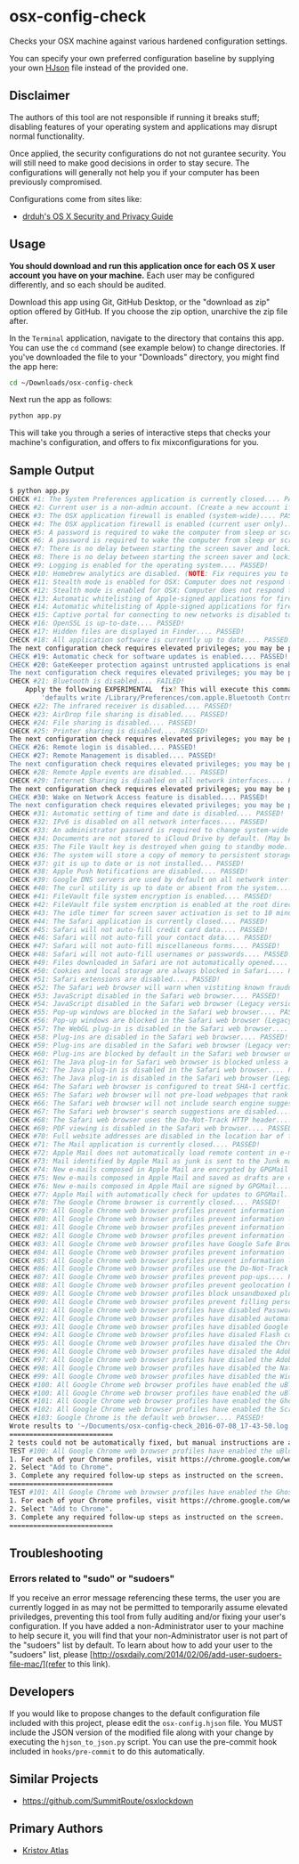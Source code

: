 # osx-config-check

Checks your OSX machine against various hardened configuration settings.

You can specify your own preferred configuration baseline by supplying your own [HJson](https://hjson.org/) file instead of the provided one.

## Disclaimer

The authors of this tool are not responsible if running it breaks stuff; disabling features of your operating system and applications may disrupt normal functionality.

Once applied, the security configurations do not not gurantee security. You will still need to make good decisions in order to stay secure. The configurations will generally not help you if your computer has been previously compromised.

Configurations come from sites like:
* [drduh's OS X Security and Privacy Guide](https://github.com/drduh/OS-X-Security-and-Privacy-Guide)

## Usage

**You should download and run this application once for each OS X user account you have on your machine.** Each user may be configured differently, and so each should be audited.

Download this app using Git, GitHub Desktop, or the "download as zip" option offered by GitHub. If you choose the zip option, unarchive the zip file after.

In the `Terminal` application, navigate to the directory that contains this app. You can use the `cd` command (see example below) to change directories. If you've downloaded the file to your "Downloads" directory, you might find the app here:

```bash
cd ~/Downloads/osx-config-check
```

Next run the app as follows:

```bash
python app.py
```

This will take you through a series of interactive steps that checks your machine's configuration, and offers to fix mixconfigurations for you.

## Sample Output

```bash
$ python app.py
CHECK #1: The System Preferences application is currently closed.... PASSED!
CHECK #2: Current user is a non-admin account. (Create a new account if this fails!)... PASSED!
CHECK #3: The OSX application firewall is enabled (system-wide).... PASSED!
CHECK #4: The OSX application firewall is enabled (current user only).... PASSED!
CHECK #5: A password is required to wake the computer from sleep or screen saver (system-wide).... PASSED!
CHECK #6: A password is required to wake the computer from sleep or screen saver (current user only).... PASSED!
CHECK #7: There is no delay between starting the screen saver and locking the machine (system-wide).... PASSED!
CHECK #8: There is no delay between starting the screen saver and locking the machine (current user only).... PASSED!
CHECK #9: Logging is enabled for the operating system.... PASSED!
CHECK #10: Homebrew analytics are disabled. (NOTE: Fix requires you to login/logout.)... PASSED!
CHECK #11: Stealth mode is enabled for OSX: Computer does not respond to ICMP ping requests or connection attempts from a closed TCP/UDP port. (system-wide)... PASSED!
CHECK #12: Stealth mode is enabled for OSX: Computer does not respond to ICMP ping requests or connection attempts from a closed TCP/UDP port. (current user only)... PASSED!
CHECK #13: Automatic whitelisting of Apple-signed applications for firewall is disabled (system-wide).... PASSED!
CHECK #14: Automatic whitelisting of Apple-signed applications for firewall is disabled (current user only).... PASSED!
CHECK #15: Captive portal for connecting to new networks is disabled to prevent MITM attacks.... PASSED!
CHECK #16: OpenSSL is up-to-date.... PASSED!
CHECK #17: Hidden files are displayed in Finder.... PASSED!
CHECK #18: All application software is currently up to date.... PASSED!
The next configuration check requires elevated privileges; you may be prompted for your current OS X user's password below. The command to be executed is: 'sudo softwareupdate --schedule | grep 'Automatic check is on''
CHECK #19: Automatic check for software updates is enabled.... PASSED!
CHECK #20: GateKeeper protection against untrusted applications is enabled.... PASSED!
The next configuration check requires elevated privileges; you may be prompted for your current OS X user's password below. The command to be executed is: 'sudo defaults read /Library/Preferences/com.apple.Bluetooth ControllerPowerState'
CHECK #21: Bluetooth is disabled.... FAILED!
    Apply the following EXPERIMENTAL  fix? This will execute this command:
        'defaults write /Library/Preferences/com.apple.Bluetooth ControllerPowerState -bool false; killall -HUP blued' [y/N]
CHECK #22: The infrared receiver is disabled.... PASSED!
CHECK #23: AirDrop file sharing is disabled.... PASSED!
CHECK #24: File sharing is disabled.... PASSED!
CHECK #25: Printer sharing is disabled.... PASSED!
The next configuration check requires elevated privileges; you may be prompted for your current OS X user's password below. The command to be executed is: 'sudo systemsetup -getremotelogin'
CHECK #26: Remote login is disabled.... PASSED!
CHECK #27: Remote Management is disabled.... PASSED!
The next configuration check requires elevated privileges; you may be prompted for your current OS X user's password below. The command to be executed is: 'sudo systemsetup -getremoteappleevents'
CHECK #28: Remote Apple events are disabled.... PASSED!
CHECK #29: Internet Sharing is disabled on all network interfaces.... PASSED!
The next configuration check requires elevated privileges; you may be prompted for your current OS X user's password below. The command to be executed is: 'sudo systemsetup getwakeonnetworkaccess'
CHECK #30: Wake on Network Access feature is disabled.... PASSED!
The next configuration check requires elevated privileges; you may be prompted for your current OS X user's password below. The command to be executed is: 'sudo systemsetup getusingnetworktime'
CHECK #31: Automatic setting of time and date is disabled.... PASSED!
CHECK #32: IPv6 is disabled on all network interfaces.... PASSED!
CHECK #33: An administrator password is required to change system-wide preferences.... PASSED!
CHECK #34: Documents are not stored to iCloud Drive by default. (May be mistaken if iCloud is disabled)... PASSED!
CHECK #35: The File Vault key is destroyed when going to standby mode.... PASSED!
CHECK #36: The system will store a copy of memory to persistent storage, and will remove power to memory.... PASSED!
CHECK #37: git is up to date or is not installed... PASSED!
CHECK #38: Apple Push Notifications are disabled.... PASSED!
CHECK #39: Google DNS servers are used by default on all network interfaces.... PASSED!
CHECK #40: The curl utility is up to date or absent from the system.... PASSED!
CHECK #41: FileVault file system encryption is enabled.... PASSED!
CHECK #42: FileVault file system encrption is enabled at the root directory.... PASSED!
CHECK #43: The idle timer for screen saver activation is set to 10 minutes or less.... PASSED!
CHECK #44: The Safari application is currently closed.... PASSED!
CHECK #45: Safari will not auto-fill credit card data.... PASSED!
CHECK #46: Safari will not auto-fill your contact data.... PASSED!
CHECK #47: Safari will not auto-fill miscellaneous forms.... PASSED!
CHECK #48: Safari will not auto-fill usernames or passwords.... PASSED!
CHECK #49: Files downloaded in Safari are not automatically opened.... PASSED!
CHECK #50: Cookies and local storage are always blocked in Safari.... PASSED!
CHECK #51: Safari extensions are disabled.... PASSED!
CHECK #52: The Safari web browser will warn when vistiting known fraudulent websites.... PASSED!
CHECK #53: JavaScript disabled in the Safari web browser.... PASSED!
CHECK #54: JavaScript disabled in the Safari web browser (Legacy version).... PASSED!
CHECK #55: Pop-up windows are blocked in the Safari web browser.... PASSED!
CHECK #56: Pop-up windows are blocked in the Safari web browser (Legacy version).... PASSED!
CHECK #57: The WebGL plug-in is disabled in the Safari web browser.... PASSED!
CHECK #58: Plug-ins are disabled in the Safari web browser.... PASSED!
CHECK #59: Plug-ins are disabled in the Safari web browser (Legacy version).... PASSED!
CHECK #60: Plug-ins are blocked by default in the Safari web browser unless a site is explicitly added to a list of allowed sites.... PASSED!
CHECK #61: The Java plug-in for Safari web browser is blocked unless a site is explicitly added to a list of allowed sites.... PASSED!
CHECK #62: The Java plug-in is disabled in the Safari web browser.... PASSED!
CHECK #63: The Java plug-in is disabled in the Safari web browser (Legacy version).... PASSED!
CHECK #64: The Safari web browser is configured to treat SHA-1 certficiates as insecure.... PASSED!
CHECK #65: The Safari web browser will not pre-load webpages that rank highly as search matches.... PASSED!
CHECK #66: The Safari web browser will not include search engine suggestions for text typed in the location bar.... PASSED!
CHECK #67: The Safari web browser's search suggestions are disabled.... PASSED!
CHECK #68: The Safari web browser uses the Do-Not-Track HTTP header.... PASSED!
CHECK #69: PDF viewing is disabled in the Safari web browser.... PASSED!
CHECK #70: Full website addresses are disabled in the location bar of the Safari web browser.... PASSED!
CHECK #71: The Mail application is currently closed.... PASSED!
CHECK #72: Apple Mail does not automatically load remote content in e-mails.... PASSED!
CHECK #73: Mail identified by Apple Mail as junk is sent to the Junk mailbox.... PASSED!
CHECK #74: New e-mails composed in Apple Mail are encrypted by GPGMail if the receiver's PGP is present in the keychain.... PASSED!
CHECK #75: New e-mails composed in Apple Mail and saved as drafts are encrypted by GPGMail.... PASSED!
CHECK #76: New e-mails composed in Apple Mail are signed by GPGMail.... PASSED!
CHECK #77: Apple Mail with automatically check for updates to GPGMail.... PASSED!
CHECK #78: The Google Chrome browser is currently closed.... PASSED!
CHECK #79: All Google Chrome web browser profiles prevent information leakage through navigation errors.... PASSED!
CHECK #80: All Google Chrome web browser profiles prevent information leakage through URL suggestions.... PASSED!
CHECK #81: All Google Chrome web browser profiles prevent information leakage through network prediction.... PASSED!
CHECK #82: All Google Chrome web browser profiles prevent information leakage through report security incidents to Google.... PASSED!
CHECK #83: All Google Chrome web browser profiles have Google Safe Browsing enabled.... PASSED!
CHECK #84: All Google Chrome web browser profiles prevent information leakage through spell-checking network services.... PASSED!
CHECK #85: All Google Chrome web browser profiles prevent information leakage through reporting usage statistics to Google.... PASSED!
CHECK #86: All Google Chrome web browser profiles use the Do-Not-Track HTTP header.... PASSED!
CHECK #87: All Google Chrome web browser profiles prevent pop-ups.... PASSED!
CHECK #88: All Google Chrome web browser profiles prevent geolocation by websites.... PASSED!
CHECK #89: All Google Chrome web browser profiles block unsandboxed plug-in software.... PASSED!
CHECK #90: All Google Chrome web browser profiles prevent filling personal information into forms automatically.... PASSED!
CHECK #91: All Google Chrome web browser profiles have disabled Password Manager.... PASSED!
CHECK #92: All Google Chrome web browser profiles have disabled automatic sign-in for stored passwords.... PASSED!
CHECK #93: All Google Chrome web browser profiles have disabled Google CloudPrint.... PASSED!
CHECK #94: All Google Chrome web browser profiles have disaled Flash cookies.... PASSED!
CHECK #95: All Google Chrome web browser profiles have disaled the Chrome Pepper Flash Player plug-in.... PASSED!
CHECK #96: All Google Chrome web browser profiles have disaled the Adobe Shockwave Flash plug-in.... PASSED!
CHECK #97: All Google Chrome web browser profiles have disaled the Adobe Flash Player plug-in.... PASSED!
CHECK #98: All Google Chrome web browser profiles have disabled the Native Client plug-in.... PASSED!
CHECK #99: All Google Chrome web browser profiles have disabled the Widevine Content Decryption Module plug-in.... PASSED!
CHECK #100: All Google Chrome web browser profiles have enabled the uBlock Origin extension.... PASSED!
CHECK #100: All Google Chrome web browser profiles have enabled the uBlock Origin extension.... PASSED!
CHECK #101: All Google Chrome web browser profiles have enabled the Ghostery extension.... PASSED!
CHECK #102: All Google Chrome web browser profiles have enabled the ScriptSafe extension.... PASSED!
CHECK #103: Google Chrome is the default web browser.... PASSED!
Wrote results to '~/Documents/osx-config-check_2016-07-08_17-43-50.log'.
==========================
2 tests could not be automatically fixed, but manual instructions are available. Please manually remediate these problems adn re-run the tool:
TEST #100: All Google Chrome web browser profiles have enabled the uBlock Origin extension.
1. For each of your Chrome profiles, visit https://chrome.google.com/webstore/detail/ublock-origin/cjpalhdlnbpafiamejdnhcphjbkeiagm in Google Chrome.
2. Select "Add to Chrome".
3. Complete any required follow-up steps as instructed on the screen.
==========================
TEST #101: All Google Chrome web browser profiles have enabled the Ghostery extension.
1. For each of your Chrome profiles, visit https://chrome.google.com/webstore/detail/ghostery/mlomiejdfkolichcflejclcbmpeaniij in Google Chrome.
2. Select "Add to Chrome".
3. Complete any required follow-up steps as instructed on the screen.
==========================
```

## Troubleshooting

### Errors related to "sudo" or "sudoers"

If you receive an error message referencing these terms, the user you are currently logged in as may not be permitted to temporarily assume elevated priviledges, preventing this tool from fully auditing and/or fixing your user's configuration. If you have added a non-Administrator user to your machine to help secure it, you will find that your non-Administrator user is not part of the "sudoers" list by default. To learn about how to add your user to the "sudoers" list, please [http://osxdaily.com/2014/02/06/add-user-sudoers-file-mac/](refer to this link).

## Developers

If you would like to propose changes to the default configuration file included with this project, please edit the `osx-config.hjson` file. You MUST include the JSON version of the modified file along with your change by executing the `hjson_to_json.py` script. You can use the pre-commit hook included in `hooks/pre-commit` to do this automatically.

## Similar Projects

* https://github.com/SummitRoute/osxlockdown

## Primary Authors

* [Kristov Atlas](https://twitter.com/kristovatlas/)
